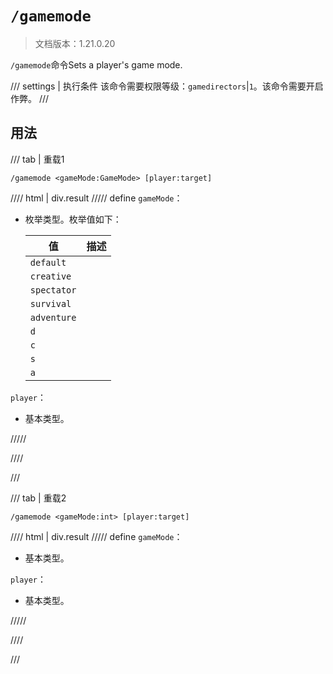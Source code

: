 # `/gamemode`

> 文档版本：1.21.0.20

`/gamemode`命令Sets a player's game mode.

/// settings | 执行条件
该命令需要权限等级：`gamedirectors`|`1`。该命令需要开启作弊。
///

## 用法

/// tab | 重载1
```mcfunction
/gamemode <gameMode:GameMode> [player:target]
```

//// html | div.result
///// define
`gameMode`：<!-- md:samp GameMode -->

- 枚举类型。枚举值如下：

  |值|描述|
  |---|---|
  |`default`||
  |`creative`||
  |`spectator`||
  |`survival`||
  |`adventure`||
  |`d`||
  |`c`||
  |`s`||
  |`a`||


`player`：<!-- md:samp target -->

- 基本类型。


/////

////

///

/// tab | 重载2
```mcfunction
/gamemode <gameMode:int> [player:target]
```

//// html | div.result
///// define
`gameMode`：<!-- md:samp int -->

- 基本类型。

`player`：<!-- md:samp target -->

- 基本类型。


/////

////

///
